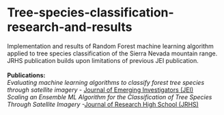 # Tree-species-classification-research-and-results
Implementation and results of Random Forest machine learning algorithm applied to tree species classification of the Sierra Nevada mountain range. JRHS publication builds upon limitations of previous JEI publication. <br/>
<br/>
__Publications:__ <br/>
_Evaluating machine learning algorithms to classify forest tree species through satellite imagery_ - [Journal of Emerging Investigators (JEI)](https://emerginginvestigators.org/articles/22-153) <br/>
_Scaling an Ensemble ML Algorithm for the Classification of Tree Species Through Satellite Imagery_ -[Journal of Research High School (JRHS)](https://www.journalresearchhs.org/_files/ugd/ebf144_c20ed52e0d6944edbe2c10d4891dd783.pdf)


